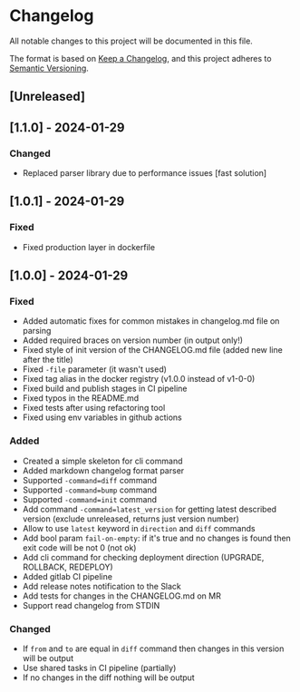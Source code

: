 # Changelog

All notable changes to this project will be documented in this file.

The format is based on [Keep a Changelog](https://keepachangelog.com/en/1.0.0/), and this project adheres to [Semantic Versioning](https://semver.org/spec/v2.0.0.html).

## [Unreleased]

## [1.1.0] - 2024-01-29

### Changed
- Replaced parser library due to performance issues [fast solution]

## [1.0.1] - 2024-01-29

### Fixed
- Fixed production layer in dockerfile

## [1.0.0] - 2024-01-29

### Fixed
- Added automatic fixes for common mistakes in changelog.md file on parsing
- Added required braces on version number (in output only!)
- Fixed style of init version of the CHANGELOG.md file (added new line after the title)
- Fixed `-file` parameter (it wasn't used)
- Fixed tag alias in the docker registry (v1.0.0 instead of v1-0-0)
- Fixed build and publish stages in CI pipeline
- Fixed typos in the README.md
- Fixed tests after using refactoring tool
- Fixed using env variables in github actions

### Added
- Created a simple skeleton for cli command
- Added markdown changelog format parser
- Supported `-command=diff` command
- Supported `-command=bump` command
- Supported `-command=init` command
- Add command `-command=latest_version` for getting latest described version (exclude unreleased, returns just version number)
- Allow to use `latest` keyword in `direction` and `diff` commands
- Add bool param `fail-on-empty`: if it's true and no changes is found then exit code will be not 0 (not ok)
- Add cli command for checking deployment direction (UPGRADE, ROLLBACK, REDEPLOY)
- Added gitlab CI pipeline
- Add release notes notification to the Slack
- Add tests for changes in the CHANGELOG.md on MR
- Support read changelog from STDIN

### Changed
- If `from` and `to` are equal in `diff` command then changes in this version will be output
- Use shared tasks in CI pipeline (partially)
- If no changes in the diff nothing will be output
